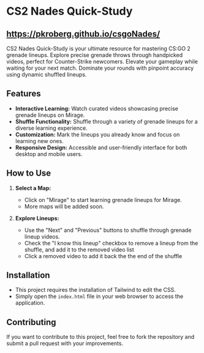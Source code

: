 # CS2 Nades Quick-Study

## https://pkroberg.github.io/csgoNades/

CS2 Nades Quick-Study is your ultimate resource for mastering CS:GO 2 grenade lineups. Explore precise grenade throws through handpicked videos, perfect for Counter-Strike newcomers. Elevate your gameplay while waiting for your next match. Dominate your rounds with pinpoint accuracy using dynamic shuffled lineups.

## Features

- **Interactive Learning:** Watch curated videos showcasing precise grenade lineups on Mirage.
- **Shuffle Functionality:** Shuffle through a variety of grenade lineups for a diverse learning experience.
- **Customization:** Mark the lineups you already know and focus on learning new ones.
- **Responsive Design:** Accessible and user-friendly interface for both desktop and mobile users.

## How to Use

1. **Select a Map:**
   - Click on "Mirage" to start learning grenade lineups for Mirage.
   - More maps will be added soon.

2. **Explore Lineups:**
   - Use the "Next" and "Previous" buttons to shuffle through grenade lineup videos.
   - Check the "I know this lineup" checkbox to remove a lineup from the shuffle, and add it to the removed video list
   - Click a removed video to add it back the the end of the shuffle

## Installation

   - This project requires the installation of Tailwind to edit the CSS. 
   - Simply open the `index.html` file in your web browser to access the application.

## Contributing

If you want to contribute to this project, feel free to fork the repository and submit a pull request with your improvements.
